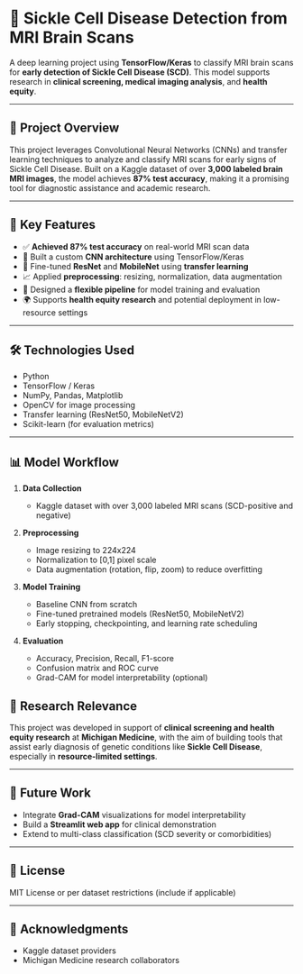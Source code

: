 # 🧠 Sickle Cell Disease Detection from MRI Brain Scans

A deep learning project using **TensorFlow/Keras** to classify MRI brain scans for **early detection of Sickle Cell Disease (SCD)**. This model supports research in **clinical screening, medical imaging analysis**, and **health equity**.

---

## 🔬 Project Overview

This project leverages Convolutional Neural Networks (CNNs) and transfer learning techniques to analyze and classify MRI scans for early signs of Sickle Cell Disease. Built on a Kaggle dataset of over **3,000 labeled brain MRI images**, the model achieves **87% test accuracy**, making it a promising tool for diagnostic assistance and academic research.

---

## 🚀 Key Features

- ✅ **Achieved 87% test accuracy** on real-world MRI scan data
- 🧠 Built a custom **CNN architecture** using TensorFlow/Keras
- 🔁 Fine-tuned **ResNet** and **MobileNet** using **transfer learning**
- 📈 Applied **preprocessing**: resizing, normalization, data augmentation
- 🧪 Designed a **flexible pipeline** for model training and evaluation
- 🌍 Supports **health equity research** and potential deployment in low-resource settings

---

## 🛠️ Technologies Used

- Python
- TensorFlow / Keras
- NumPy, Pandas, Matplotlib
- OpenCV for image processing
- Transfer learning (ResNet50, MobileNetV2)
- Scikit-learn (for evaluation metrics)

---

## 📊 Model Workflow

1. **Data Collection**  
   - Kaggle dataset with over 3,000 labeled MRI scans (SCD-positive and negative)

2. **Preprocessing**
   - Image resizing to 224x224
   - Normalization to [0,1] pixel scale
   - Data augmentation (rotation, flip, zoom) to reduce overfitting

3. **Model Training**
   - Baseline CNN from scratch
   - Fine-tuned pretrained models (ResNet50, MobileNetV2)
   - Early stopping, checkpointing, and learning rate scheduling

4. **Evaluation**
   - Accuracy, Precision, Recall, F1-score
   - Confusion matrix and ROC curve
   - Grad-CAM for model interpretability (optional)


## 🏥 Research Relevance

This project was developed in support of **clinical screening and health equity research** at **Michigan Medicine**, with the aim of building tools that assist early diagnosis of genetic conditions like **Sickle Cell Disease**, especially in **resource-limited settings**.

---

## 📌 Future Work

- Integrate **Grad-CAM** visualizations for model interpretability
- Build a **Streamlit web app** for clinical demonstration
- Extend to multi-class classification (SCD severity or comorbidities)

---

## 📜 License

MIT License or per dataset restrictions (include if applicable)

---

## 🙌 Acknowledgments

- Kaggle dataset providers
- Michigan Medicine research collaborators


